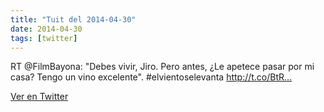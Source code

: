 ```yaml
---
title: "Tuit del 2014-04-30"
date: 2014-04-30
tags: [twitter]
---
```


RT @FilmBayona: "Debes vivir, Jiro. Pero antes, ¿Le apetece pasar por mi casa? Tengo un vino excelente". #elvientoselevanta http://t.co/BtR…



[Ver en Twitter](https://twitter.com/i/web/status/461452054930915328)
